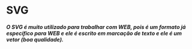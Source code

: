 # SVG
##### O SVG é muito utilizado para trabalhar com WEB, pois é um formato já específico para WEB e ele é escrito em marcação de texto e ele é um vetor (boa qualidade).